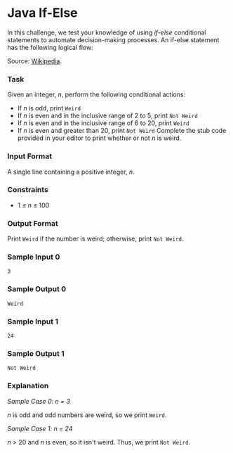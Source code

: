 # Java If-Else
In this challenge, we test your knowledge of using _if-else_ conditional statements to automate decision-making processes. An if-else statement has the following logical flow:

Source: [Wikipedia](https://en.wikipedia.org/wiki/Conditional_(computer_programming)).
### Task
Given an integer, _n_, perform the following conditional actions:
- If _n_ is odd, print `Weird`
- If _n_ is even and in the inclusive range of 2 to 5, print `Not Weird`
- If _n_ is even and in the inclusive range of 6 to 20, print `Weird`
- If _n_ is even and greater than 20, print `Not Weird`
Complete the stub code provided in your editor to print whether or not _n_ is weird.
### Input Format
A single line containing a positive integer, _n_.
### Constraints
- 1 &#8804; _n_ &#8804; 100
### Output Format
Print `Weird` if the number is weird; otherwise, print `Not Weird`.
### Sample Input 0
```
3
```
### Sample Output 0
```
Weird
```
### Sample Input 1
```
24
```
### Sample Output 1
```
Not Weird
```
### Explanation
_Sample Case 0: n = 3_

_n_ is odd and odd numbers are weird, so we print `Weird`.

_Sample Case 1: n = 24_

_n_ &#062; 20 and _n_ is even, so it isn't weird. Thus, we print `Not Weird`.
